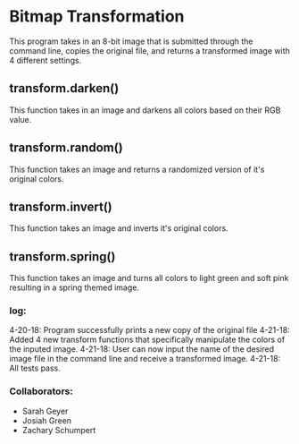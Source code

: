# Bitmap Transformation

This program takes in an 8-bit image that is submitted through the command line, copies the original file, and returns a transformed image with 4 different settings.

## transform.darken() 

This function takes in an image and darkens all colors based on their RGB value. 

## transform.random()

This function takes an image and returns a randomized version of it's original colors. 

## transform.invert()

This function takes an image and inverts it's original colors. 

## transform.spring()

This function takes an image and turns all colors to light green and soft pink resulting in a spring themed image. 

### log: 
4-20-18: Program successfully prints a new copy of the original file
4-21-18: Added 4 new transform functions that specifically manipulate the colors of the inputed image. 
4-21-18: User can now input the name of the desired image file in the command line and receive a transformed image.
4-21-18: All tests pass. 

### Collaborators:
- Sarah Geyer
- Josiah Green
- Zachary Schumpert